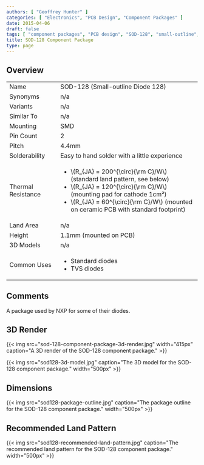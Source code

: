 ```yaml
---
authors: [ "Geoffrey Hunter" ]
categories: [ "Electronics", "PCB Design", "Component Packages" ]
date: 2015-04-06
draft: false
tags: [ "component packages", "PCB design", "SOD-128", "small-outline", "diodes" ]
title: SOD-128 Component Package
type: page
---
```


## Overview

<table >
<tbody >
<tr >

<td >Name</td>
<td >SOD-128 (Small-outline Diode 128)</td>
</tr>
<tr >
<td >Synonyms</td>
<td >n/a</td>
</tr>
<tr >
<td >Variants</td>
<td >n/a</td>
</tr>
<tr >

<td >Similar To</td>
<td >n/a</td>
</tr>
<tr >

<td >Mounting
</td>

<td >SMD
</td>
</tr>
<tr >

<td >Pin Count
</td>

<td >2
</td>
</tr>
<tr >

<td >Pitch
</td>

<td >4.4mm
</td>
</tr>
<tr >

<td >Solderability
</td>

<td >Easy to hand solder with a little experience
</td>
</tr>
<tr >

<td >Thermal Resistance
</td>

<td >
<ul>
<li>\(R_{JA} = 200^{\circ}{\rm C}/W\) (standard land pattern, see below)</li>
<li>\(R_{JA} = 120^{\circ}{\rm C}/W\) (mounting pad for cathode 1cm²)</li>
<li>\(R_{JA} = 60^{\circ}{\rm C}/W\) (mounted on ceramic PCB with standard footprint)</li>
</ul>
</td>
</tr>
<tr >

<td >Land Area
</td>

<td >n/a
</td>
</tr>
<tr >

<td >Height
</td>

<td >1.1mm (mounted on PCB)
</td>
</tr>
<tr >

<td >3D Models
</td>

<td >n/a
</td>
</tr>
<tr >

<td >Common Uses
</td>
<td >
<ul>
<li>Standard diodes</li>
<li>TVS diodes</li>
</ul>

</td>
</tr>
</tbody>
</table>


## Comments

A package used by NXP for some of their diodes.

## 3D Render

{{< img src="sod-128-component-package-3d-render.jpg" width="415px" caption="A 3D render of the SOD-128 component package."  >}}

{{< img src="sod128-3d-model.jpg" caption="The 3D model for the SOD-128 component package."  width="500px" >}}

## Dimensions

{{< img src="sod128-package-outline.jpg" caption="The package outline for the SOD-128 component package."  width="500px" >}}

## Recommended Land Pattern

{{< img src="sod128-recommended-land-pattern.jpg" caption="The recommended land pattern for the SOD-128 component package."  width="500px" >}}